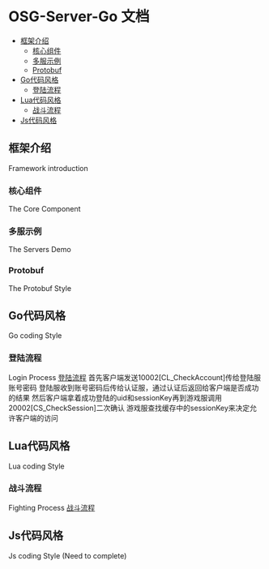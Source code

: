 # OSG-Server-Go 文档

- [框架介绍](#框架介绍)
	- [核心组件](#核心组件)
	- [多服示例](#多服示例)
	- [Protobuf](#protobuf)
- [Go代码风格](#go代码风格)
	- [登陆流程](#登陆流程)
- [Lua代码风格](#lua代码风格)
	- [战斗流程](#战斗流程)
- [Js代码风格](#js代码风格)

## 框架介绍
Framework introduction

### 核心组件
The Core Component

### 多服示例
The Servers Demo

### Protobuf
The Protobuf Style

## Go代码风格
Go coding Style

### 登陆流程
Login Process
[登陆流程](http://git.oschina.net/3dseals/OSG-Server-Go/blob/master/doc/Login_Process.md "登陆流程")
首先客户端发送10002[CL_CheckAccount]传给登陆服账号密码 登陆服收到账号密码后传给认证服，通过认证后返回给客户端是否成功的结果 然后客户端拿着成功登陆的uid和sessionKey再到游戏服调用20002[CS_CheckSession]二次确认 游戏服查找缓存中的sessionKey来决定允许客户端的访问

## Lua代码风格
Lua coding Style

### 战斗流程
Fighting Process
[战斗流程](http://git.oschina.net/3dseals/OSG-Server-Go/blob/master/doc/Fighting_Process.md "战斗流程")

## Js代码风格
Js coding Style
(Need to complete)